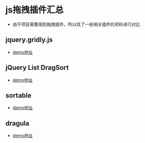 # js拖拽插件汇总
* 由于项目需要用到拖拽插件，所以找了一些相关插件的资料进行对比

## jquery.gridly.js
* [demo地址](http://demo.sc.chinaz.com//Files/DownLoad/webjs1/201306/jiaoben1107/)

## jQuery List DragSort
* [demo地址](http://www.jq22.com/jquery-info4584)

## sortable
* [demo地址](http://www.jq22.com/jquery-info4584)

## dragula
* [demo地址](https://blog.csdn.net/jal517486222/article/details/85016905)


